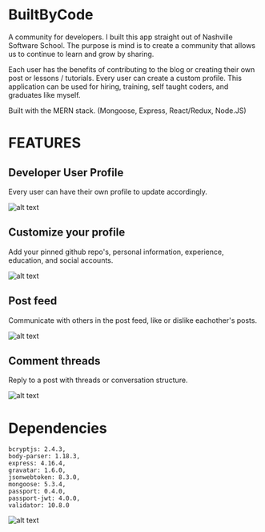 # BuiltByCode

A community for developers. I built this app straight out of Nashville Software School. The purpose is mind is to create a community that allows us to continue to learn and grow by sharing.

Each user has the benefits of contributing to the blog or creating their own post or lessons / tutorials. Every user can create a custom profile. This application can be used for hiring, training, self taught coders, and graduates like myself.

Built with the MERN stack.
(Mongoose, Express, React/Redux, Node.JS)

# FEATURES

## Developer User Profile
Every user can have their own profile to update accordingly.

![alt text](http://www.giphy.com/gifs/9xg4ZhVmVgZhaTFbET)


## Customize your profile

Add your pinned github repo's, personal information, experience, education, and social accounts.

![alt text](http://www.giphy.com/gifs/4QEPnFy60mu7uDGU4R)

## Post feed
Communicate with others in the post feed, like or dislike eachother's posts.

![alt text](http://www.giphy.com/gifs/5wFjgAghb1ZfadpVgF)

## Comment threads
Reply to a post with threads or conversation structure.

![alt text](http://www.giphy.com/gifs/YlkXhLWpndK9CET8BI)


# Dependencies

    bcryptjs: 2.4.3,
    body-parser: 1.18.3,
    express: 4.16.4,
    gravatar: 1.6.0,
    jsonwebtoken: 8.3.0,
    mongoose: 5.3.4,
    passport: 0.4.0,
    passport-jwt: 4.0.0,
    validator: 10.8.0

![alt text](http://adsvento.in/images/react/mernstack.png "MERN")
